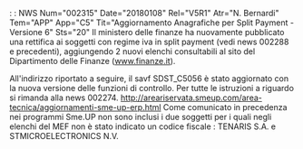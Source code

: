  :  : NWS Num="002315" Date="20180108" Rel="V5R1" Atr="N. Bernardi" Tem="APP" App="C5" Tit="Aggiornamento Anagrafiche per Split Payment - Versione 6" Sts="20"
Il ministero delle finanze ha nuovamente pubblicato una rettifica ai soggetti con regime iva in split payment (vedi news 002288 e precedenti), aggiungendo 2 nuovi elenchi consultabili al sito
del Dipartimento delle Finanze (www.finanze.it).

All'indirizzo riportato a seguire, il savf SDST_C5056 è stato aggiornato con la nuova versione delle funzioni di controllo. Per tutte le istruzioni a riguardo si rimanda alla news 002274.
http://areariservata.smeup.com/area-tecnica/aggiornamenti-sme-up-erp.html 
Come comunicato in precedenza nei programmi Sme.UP non sono inclusi i due soggetti per i quali negli elenchi del MEF non è stato indicato un codice fiscale :  TENARIS S.A. e STMICROELECTRONICS N.V.

